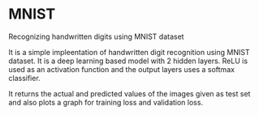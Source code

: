 # MNIST
Recognizing handwritten digits using MNIST dataset

It is a simple impleentation of handwritten digit recognition using MNIST dataset. It is a deep learning based model with 2 hidden layers. ReLU is used as an activation function and the output layers uses a softmax classifier.

It returns the actual and predicted values of the images given as test set and also plots a graph for training loss and validation loss.